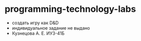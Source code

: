 # programming-technology-labs
- создать игру как D&D
- индивидуальное задание не выдано
- Кузнецова А. Е. ИУ3-41Б
